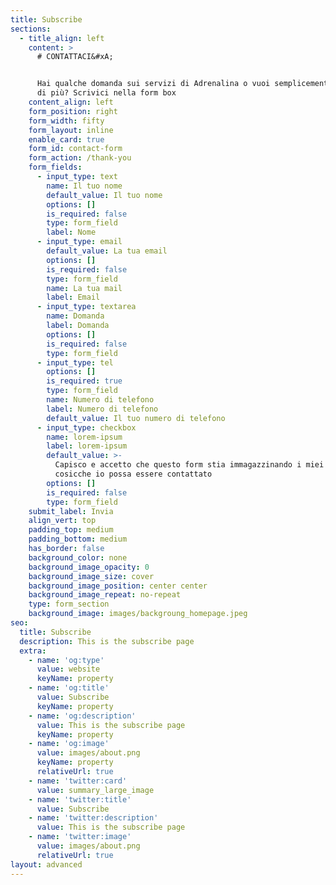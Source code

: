 ```yaml
---
title: Subscribe
sections:
  - title_align: left
    content: >
      # CONTATTACI&#xA;


      Hai qualche domanda sui servizi di Adrenalina o vuoi semplicemente saperne
      di più? Scrivici nella form box
    content_align: left
    form_position: right
    form_width: fifty
    form_layout: inline
    enable_card: true
    form_id: contact-form
    form_action: /thank-you
    form_fields:
      - input_type: text
        name: Il tuo nome
        default_value: Il tuo nome
        options: []
        is_required: false
        type: form_field
        label: Nome
      - input_type: email
        default_value: La tua email
        options: []
        is_required: false
        type: form_field
        name: La tua mail
        label: Email
      - input_type: textarea
        name: Domanda
        label: Domanda
        options: []
        is_required: false
        type: form_field
      - input_type: tel
        options: []
        is_required: true
        type: form_field
        name: Numero di telefono
        label: Numero di telefono
        default_value: Il tuo numero di telefono
      - input_type: checkbox
        name: lorem-ipsum
        label: lorem-ipsum
        default_value: >-
          Capisco e accetto che questo form stia immagazzinando i miei dati
          cosicche io possa essere contattato
        options: []
        is_required: false
        type: form_field
    submit_label: Invia
    align_vert: top
    padding_top: medium
    padding_bottom: medium
    has_border: false
    background_color: none
    background_image_opacity: 0
    background_image_size: cover
    background_image_position: center center
    background_image_repeat: no-repeat
    type: form_section
    background_image: images/backgroung_homepage.jpeg
seo:
  title: Subscribe
  description: This is the subscribe page
  extra:
    - name: 'og:type'
      value: website
      keyName: property
    - name: 'og:title'
      value: Subscribe
      keyName: property
    - name: 'og:description'
      value: This is the subscribe page
      keyName: property
    - name: 'og:image'
      value: images/about.png
      keyName: property
      relativeUrl: true
    - name: 'twitter:card'
      value: summary_large_image
    - name: 'twitter:title'
      value: Subscribe
    - name: 'twitter:description'
      value: This is the subscribe page
    - name: 'twitter:image'
      value: images/about.png
      relativeUrl: true
layout: advanced
---
```

